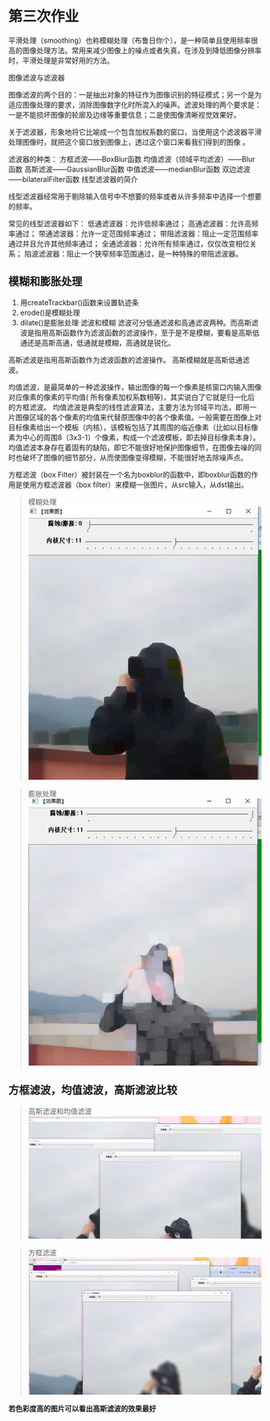 # 第三次作业
平滑处理（smoothing）也称模糊处理（布鲁日你个），是一种简单且使用频率很高的图像处理方法。常用来减少图像上的噪点或者失真，在涉及到降低图像分辨率时，平滑处理是非常好用的方法。

图像滤波与滤波器

   图像滤波的两个目的：一是抽出对象的特征作为图像识别的特征模式；另一个是为适应图像处理的要求，消除图像数字化时所混入的噪声。滤波处理的两个要求是：一是不能损坏图像的轮廓及边缘等重要信息；二是使图像清晰视觉效果好。

   关于滤波器，形象地将它比喻成一个包含加权系数的窗口，当使用这个滤波器平滑处理图像时，就把这个窗口放到图像上，透过这个窗口来看我们得到的图像 。

   滤波器的种类：
   方框滤波——BoxBlur函数
   均值滤波（领域平均滤波）——Blur函数
   高斯滤波——GaussianBlur函数
   中值滤波——medianBlur函数
   双边滤波——bilateralFilter函数
线型滤波器的简介

  线型滤波器经常用于剔除输入信号中不想要的频率或者从许多频率中选择一个想要的频率。

  常见的线型滤波器如下：
  低通滤波器：允许低频率通过；
  高通滤波器：允许高频率通过；
  带通滤波器：允许一定范围频率通过；
  带阻滤波器：阻止一定范围频率通过并且允许其他频率通过；
  全通滤波器：允许所有频率通过，仅仅改变相位关系；
  陷波滤波器：阻止一个狭窄频率范围通过，是一种特殊的带阻滤波器。
## 模糊和膨胀处理
1. 用createTrackbar()函数来设置轨迹条
2. erode()是模糊处理
3. dilate()是膨胀处理
滤波和模糊
滤波可分低通滤波和高通滤波两种。而高斯滤波是指用高斯函数作为滤波函数的滤波操作，至于是不是模糊，要看是高斯低通还是高斯高通，低通就是模糊，高通就是锐化。

高斯滤波是指用高斯函数作为滤波函数的滤波操作。
高斯模糊就是高斯低通滤波。

均值滤波，是最简单的一种滤波操作，输出图像的每一个像素是核窗口内输入图像对应像素的像素的平均值( 所有像素加权系数相等)，其实说白了它就是归一化后的方框滤波。
均值滤波是典型的线性滤波算法，主要方法为邻域平均法，即用一片图像区域的各个像素的均值来代替原图像中的各个像素值。一般需要在图像上对目标像素给出一个模板（内核），该模板包括了其周围的临近像素（比如以目标像素为中心的周围8（3x3-1）个像素，构成一个滤波模板，即去掉目标像素本身）。
均值滤波本身存在着固有的缺陷，即它不能很好地保护图像细节，在图像去噪的同时也破坏了图像的细节部分，从而使图像变得模糊，不能很好地去除噪声点。

方框滤波（box Filter）被封装在一个名为boxblur的函数中，即boxblur函数的作用是使用方框滤波器（box filter）来模糊一张图片，从src输入，从dst输出。



>模糊处理
![](./media/1.jpg)

>膨胀处理
![](./media/2.jpg)

## 方框滤波，均值滤波，高斯滤波比较
>高斯滤波和均值滤波
![](./media/3.png)

>方框滤波
![](./media/4.png)

**若色彩度高的图片可以看出高斯滤波的效果最好**